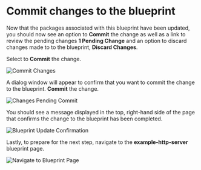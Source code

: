 # Commit changes to the blueprint

Now that the packages associated with this blueprint have been updated, you
should now see an option to **Commit** the change as well as a link to review
the pending changes **1 Pending Change** and an option to discard changes
made to to the blueprint, **Discard Changes**.

Select to **Commit** the change.

![Commit Changes](/rhel-labs/scenarios/imagebuilder/assets/Commit-Changes.png)

A dialog window will appear to confirm that you want to commit the change to
the blueprint.  **Commit** the change.

![Changes Pending Commit](/rhel-labs/scenarios/imagebuilder/assets/Changes-Pending-Commit.png)

You should see a message displayed in the top, right-hand side of the page that
confirms the change to the blueprint has been completed.

![Blueprint Update Confirmation](/rhel-labs/scenarios/imagebuilder/assets/Blueprint-change-confirm.png)

Lastly, to prepare for the next step, navigate to the **example-http-server**
blueprint page.

![Navigate to Blueprint Page](/rhel-labs/scenarios/imagebuilder/assets/Nav-to-Blueprint.png)

